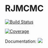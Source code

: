 # RJMCMC

[![Build Status](https://github.com/LidkeLab/ReversibleJumpMCMC.jl/workflows/CI/badge.svg)](https://github.com/LidkeLab/RJMCMC.jl/actions)

[![Coverage](https://codecov.io/gh/LidkeLab/ReversibleJumpMCMC.jl/branch/master/graph/badge.svg)](https://codecov.io/gh/LidkeLab/RJMCMC.jl)

Documentation: [![](https://img.shields.io/badge/docs-latest-blue.svg)](https://lidkelab.github.io/ReversibleJumpMCMC.jl/dev/)


